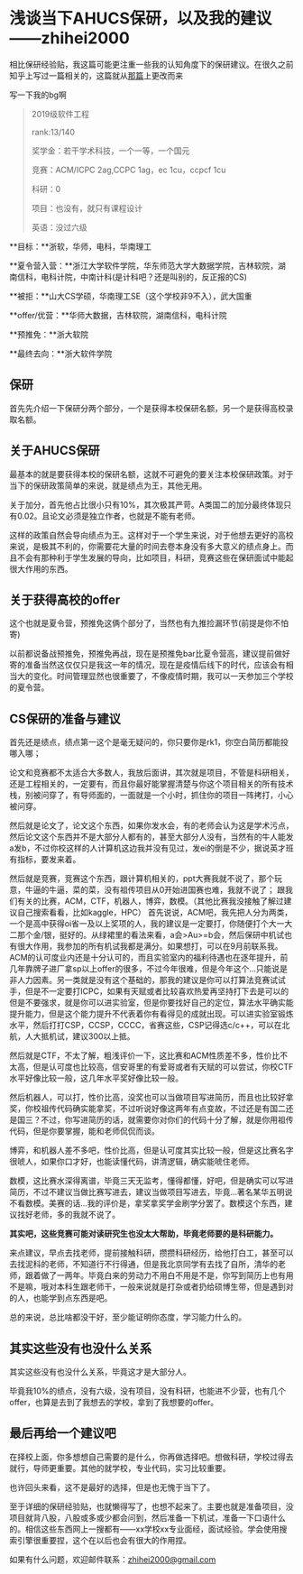 # 浅谈当下AHUCS保研，以及我的建议——zhihei2000

相比保研经验贴，我这篇可能更注重一些我的认知角度下的保研建议。在很久之前知乎上写过一篇相关的，这篇就从[那篇](https://www.zhihu.com/question/552437912/answer/2709938196)上更改而来

写一下我的bg啊

> 2019级软件工程
>
> rank:13/140
>
> 奖学金：若干学术科技，一个一等，一个国元
>
> 竞赛：ACM/ICPC 2ag,CCPC 1ag，ec 1cu，ccpcf 1cu
>
> 科研：0
>
> 项目：也没有，就只有课程设计
>
> 英语：没过六级

**目标：**浙软，华师，电科，华南理工

**夏令营入营：**浙江大学软件学院，华东师范大学大数据学院，吉林软院，湖南信科，电科计院，中南计科(是计科吧？还是叫别的，反正报的CS)

**被拒：**山大CS学硕，华南理工SE（这个学校非9不入），武大国重

**offer/优营：**华师大数据，吉林软院，湖南信科，电科计院

**预推免：**浙大软院

**最终去向：**浙大软件学院

## 保研

首先先介绍一下保研分两个部分，一个是获得本校保研名额，另一个是获得高校录取名额。 

## 关于AHUCS保研

最基本的就是要获得本校的保研名额，这就不可避免的要关注本校保研政策。对于当下的保研政策简单的来说，就是绩点为王，其他无用。

关于加分，首先他占比很小只有10%，其次极其严苛。A类国二的加分最终体现只有0.02。且论文必须是独立作者，也就是不能有老师。

这样的政策自然会导向绩点为王。这样对于一个学生来说，对于他想去更好的高校来说，是极其不利的，你需要花大量的时间去卷本身没有多大意义的绩点身上。而且不会有那种利于学生发展的导向，比如项目，科研，竞赛这些在保研面试中能起很大作用的东西。

## 关于获得高校的offer

这个也就是夏令营，预推免这俩个部分了，当然也有九推捡漏环节(前提是你不怕寄)

以前都说备战预推免，预推免再战，现在是预推免bar比夏令营高，建议提前做好寄的准备当然这仅仅只是我这一年的情况，现在是疫情后线下的时代，应该会有相当大的变化。时间管理显然也很重要了，不像疫情时期，我可以一天参加三个学校的夏令营。

## CS保研的准备与建议

首先还是绩点，绩点第一这个是毫无疑问的，你只要你是rk1，你空白简历都能投哪入哪；

论文和竞赛都不太适合大多数人，我放后面讲，其次就是项目，不管是科研相关，还是工程相关的，一定要有，而且你最好能掌握清楚与你这个项目相关的所有技术栈，别被问穿了，有导师面的，一面就是一个小时，抓住你的项目一阵拷打，小心被问穿。

然后就是论文了，论文这个东西，如果你发水会，有的老师会认为这是学术污点，然后论文这个东西并不是大部分人都有的，甚至大部分人没有，当然有的牛人能发a发b，不过你校这样的人计算机这边我并没有见过，发ei的倒是不少，据说英才班有指标，要发来着。

然后就是竞赛，竞赛这个东西，跟计算机相关的，ppt大赛我就不说了，那个玩意，牛逼的牛逼，菜的菜，没有祖传项目从0开始进国赛也难，我就不说了；
跟我们有关的比赛，ACM，CTF，机器人，博弈，数模。（其他比赛我没接触了解过建议自己搜索看看，比如kaggle，HPC）
首先说说，ACM吧，我先把人分为两类，一个是高中获得oi省一及以上奖项的人，我的建议是一定要打，你随便打个大一大二那个金/银，挺好的。从绿裙里的看法来看，a会>Au>=b会，然后保研中机试也有很大作用，我参加的所有机试我都是满分。如果想打，可以在9月前联系我。ACM的认可度业内还是十分认可的，而且实验室内的福利待遇也在逐年提升，前几年靠牌子进厂拿sp以上offer的很多，不过今年很难，但是今年这个...只能说是非人力因素。另一类就是没有这个基础的，那我的建议是你可以打算法竞赛试试手，但是不一定要打ICPC，如果有天赋或者比较喜欢热爱再坚持打下去是可以的但是不要强求，就是你可以进实验室，但是你要找好自己的定位，算法水平确实能提升能力，但是这个能力提升不代表着你有看得见的成就出现。可以进实验室锻炼水平，然后打打CSP，CCSP，CCCC，省赛这些，CSP记得选c/c++，可以在北航，人大抵机试，建议300以上抵。

然后就是CTF，不太了解，粗浅评价一下，这比赛和ACM性质差不多，性价比不太高，但是认可度也比较高，信安哥里的有爱哥或者有天赋的可以尝试，你校CTF水平好像比较一般，这几年水平奖好像比较一般。

然后机器人，可以打，性价比高，没奖也可以当做项目写进简历，而且也比较好拿奖，你校祖传代码确实能拿奖，不过听说好像这两年有点变故，不过还是有国二还是国三？不过，你写进简历的话，就需要你对你们的代码十分了解，就是你用祖传代码，但是你要掌握，能和老师侃侃而谈。

博弈，和机器人差不多吧，性价比高，但是认可度其实比较一般，但是这比赛名字很唬人，如果你口才好，也能读懂代码，讲清逻辑，确实能唬住老师。

数模，这比赛水深得离谱，毕竟三天无监考，懂得都懂，好吧，但是确实可以写进简历，不过不建议当做比赛写进去，建议当做项目写进去，毕竟...著名某华五明说不看数模。美赛的话...我的评价是，拿奖拿奖学金刷学分罢了。数模这个东西，建议找好老师，多的我就不说了。

**其实吧，这些竞赛可能对读研究生也没太大帮助，毕竟老师要的是科研能力。**

来点建议，早点去找老师，提前接触科研，攒攒科研经历，给他打白工，甚至可以去找泥科的老师，不知道行不行得通，但是我北京同学有去找了自所，清华的老师，跟着做了一两年。毕竟白来的劳动力不用白不用是不是，你写到简历上也有用不是嘛，哦对本科生跟老师干，一般来说就是打杂或者扔给硕博生带，但是遇到对的人，也能学到点东西是吧。

总的来说，总比啥都没干好，至少能证明你态度，学习能力什么的。

## 其实这些没有也没什么关系

其实这些没有也没什么关系，毕竟这才是大部分人。

毕竟我10%的绩点，没有六级，没有项目，没有科研，也能进不少营，也有几个offer，也算是去到了我想去的学校，拿到了我想要的offer。

## 最后再给一个建议吧

在择校上面，你多想想自己需要的是什么，你再做选择吧。想做科研，学校过得去就行，导师更重要。其他的就学校，专业代码，实习比较重要。

也许回头来看，这不是最好的选择，但是也无愧于当下了。

至于详细的保研经验贴，也就懒得写了，也想不起来了。主要也就是准备项目，没项目就背八股，八股或多或少都会问到，然后准备一下机试，准备一下口语什么的。相信这些东西网上一搜都有——xx学校xx专业面经，面试经验。学会使用搜索引擎很重要捏，这个在以后也会有很大的作用捏。

如果有什么问题，欢迎邮件联系：zhihei2000@gmail.com

